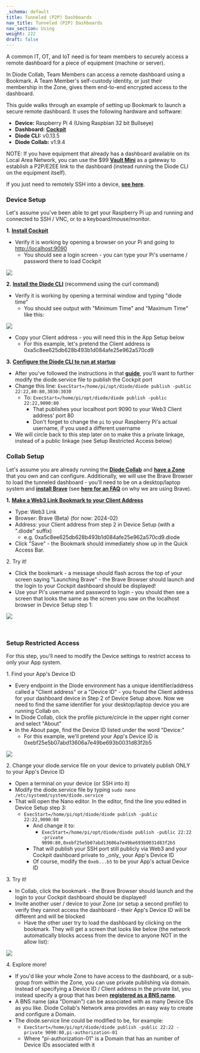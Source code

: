 ```yaml
---
_schema: default
title: Tunneled (P2P) Dashboards
nav_title: Tunneled (P2P) Dashboards
nav_section: Using
weight: 222
draft: false
---
```

A common IT, OT, and IoT need is for team members to securely access a remote dashboard for a piece of equipment (machine or server).

In Diode Collab, Team Members can access a remote dashboard using a Bookmark. A Team Member's self-custody identity, or just their membership in the Zone, gives them end-to-end encrypted access to the dashboard.

This guide walks through an example of setting up Bookmark to launch a secure remote dashboard. It uses the following hardware and software:

* **Device:** Raspberry Pi 4 (Using Raspbian 32 bit Bullseye)
* **Dashboard:** <a href="https://cockpit-project.org/" target="_blank" rel="noopener"><strong>Cockpit</strong></a>
* **Diode CLI:** v0.13.5
* **Diode Collab:** v1.9.4

NOTE: If you have equipment that already has a dashboard available on its Local Area Network, you can use the $99 <a href="https://diode.io/solutions/vault" target="_blank" rel="noopener"><strong>Vault Mini</strong></a> as a gateway to establish a P2P/E2EE link to the dashboard (instead running the Diode CLI on the equipment itself).

If you just need to remotely SSH into a device, <a href="https://cli.docs.diode.io/docs/using/remote-ssh/" target="_blank" rel="noopener"><strong>see here</strong></a>.

### **Device Setup**

Let's assume you've been able to get your Raspberry Pi up and running and connected to SSH / VNC, or to a keyboard/mouse/monitor.

**1\.** <a href="https://cockpit-project.org/running.html" target="_blank" rel="noopener"><strong>Install Cockpit</strong></a>

* Verify it is working by opening a browser on your Pi and going to [http://localhost:9090](http://localhost:9090)
  * You should see a login screen - you can type your Pi's username / password there to load Cockpit

![](https://files.helpdocs.io/qwk5dmv7m8/articles/h0nqbyzwa2/1707336576588/image.png)

**2\.** <a href="https://diode.io/download#cli" target="_blank" rel="noopener"><strong>Install the Diode CLI</strong></a> (recommend using the curl command)

* Verify it is working by opening a terminal window and typing "diode time"
  * You should see output with "Minimum Time" and "Maximum Time" like this:

![](https://files.helpdocs.io/qwk5dmv7m8/articles/h0nqbyzwa2/1707336654830/image.png)

* Copy your Client address - you will need this in the App Setup below
  * For this example, let's pretend the Client address is 0xa5c8ee625db628b493b1d084afe25e962a570cd9

**3\.** <a href="https://support.diode.io/article/gmo8f1f4ys" target="_blank" rel="noopener"><strong>Configure the Diode CLI to run at startup</strong></a>

* After you've followed the instructions in that <a href="https://cli.docs.diode.io/raspberry-pi/start-diode-on-boot/" target="_blank" rel="noopener"><strong>guide</strong></a>, you'll want to further modify the diode.service file to publish the Cockpit port
* Change this line: `ExecStart=/home/pi/opt/diode/diode publish -public 22:22,80:80,3030:3030`
  * To: `ExecStart=/home/pi/opt/diode/diode publish -public 22:22,9090:80`
    * That publishes your localhost port 9090 to your Web3 Client address' port 80
    * Don't forget to change the `pi` to your Raspberry Pi's actual username, if you used a different username
* We will circle back to this step later on to make this a private linkage, instead of a public linkage (see Setup Restricted Access below)

### **Collab Setup**

Let's assume you are already running the <a href="https://diode.io/download#app" target="_blank" rel="noopener"><strong>Diode Collab</strong></a> and <a href="https://app.docs.diode.io/docs/using/create-a-zone/" target="_blank" rel="noopener"><strong>have a Zone</strong></a> that you own and can configure. Additionally, we will use the Brave Browser to load the tunneled dashboard - you'll need to be on a desktop/laptop system and <a href="https://brave.com/" target="_blank" rel="noopener"><strong>install Brave</strong></a> (see <a href="https://app.docs.diode.io/docs/faq/why-does-the-diode-app-use-the-brave-browser-for-some-bookmarks/" target="_blank" rel="noopener"><strong>here for an FAQ</strong></a> on why we are using Brave).

**1\.** <a href="https://app.docs.diode.io/docs/features/diode-bookmarks/" target="_blank" rel="noopener"><strong>Make a Web3 Link Bookmark to your Client Address</strong></a>

* Type: Web3 Link
* Browser: Brave (Beta) (for now: 2024-02)
* Address: your Client address from step 2 in Device Setup (with a ".diode" suffix)
  * e.g. 0xa5c8ee625db628b493b1d084afe25e962a570cd9.diode
* Click "Save" - the Bookmark should immediately show up in the Quick Access Bar.

2\. Try it!

* Click the bookmark - a message should flash across the top of your screen saying "Launching Brave" - the Brave Browser should launch and the login to your Cockpit dashboard should be displayed!
* Use your Pi's username and password to login - you should then see a screen that looks the same as the screen you saw on the localhost browser in Device Setup step 1:

![](https://files.helpdocs.io/qwk5dmv7m8/articles/h0nqbyzwa2/1707425399934/image.png)

&nbsp;

### **Setup Restricted Access**

For this step, you'll need to modify the Device settings to restrict access to only your App system.

1\. Find your App's Device ID

* Every endpoint in the Diode environment has a unique identifier/address called a "Client address" or a "Device ID" - you found the Client address for your dashboard device in Step 2 of Device Setup above. Now we need to find the same identifier for your desktop/laptop device you are running Collab on.
* In Diode Collab, click the profile picture/circle in the upper right corner and select "About"
* In the About page, find the Device ID listed under the word "Device:"
  * For this example, we'll pretend your App's Device ID is 0xebf25e5b07abd13606a7e49be693b0031d83f2b5

![](https://files.helpdocs.io/qwk5dmv7m8/articles/h0nqbyzwa2/1707425924207/image.png)

2\. Change your diode.service file on your device to privately publish ONLY to your App's Device ID

* Open a terminal on your device (or SSH into it)
* Modify the diode.service file by typing `sudo nano /etc/systemd/system/diode.service`
* That will open the Nano editor. In the editor, find the line you edited in Device Setup step 3:
  * `ExecStart=/home/pi/opt/diode/diode publish -public 22:22,9090:80`
    * And change it to:
      * `ExecStart=/home/pi/opt/diode/diode publish -public 22:22 -private 9090:80,0xebf25e5b07abd13606a7e49be693b0031d83f2b5`
    * That will publish your SSH port still publicly via Web3 and your Cockpit dashboard private to \_only\_ your App's Device ID
    * Of course, modify the `0xeb...b5` to be your App's actual Device ID

3\. Try it!

* In Collab, click the bookmark - the Brave Browser should launch and the login to your Cockpit dashboard should be displayed!
* Invite another user / device to your Zone (or setup a second profile) to verify they cannot access the dashboard - their App's Device ID will be different and will be blocked
  * Have the other user try to load the dashboard by clicking on the bookmark. They will get a screen that looks like below (the network automatically blocks access from the device to anyone NOT in the allow list):

![](https://files.helpdocs.io/qwk5dmv7m8/articles/h0nqbyzwa2/1707427018580/image.png)

4\. Explore more!

* If you'd like your whole Zone to have access to the dashboard, or a sub-group from within the Zone, you can use private publishing via domain. Instead of specifying a Device ID / Client address in the private list, you instead specify a group that has been <a href="https://network.docs.diode.io/docs/features/what-is-bns/" target="_blank" rel="noopener"><strong>registered as a BNS name</strong></a>.
* A BNS name (aka "Domain") can be associated with as many Device IDs as you like. Diode Collab's Network area provides an easy way to create and configure a Domain.
* The diode.service line could be modified to be, for example:
  * `ExecStart=/home/pi/opt/diode/diode publish -public 22:22 -private 9090:80,pi-authorization-01`
  * Where "pi-authorization-01" is a Domain that has an number of Device IDs associated with it